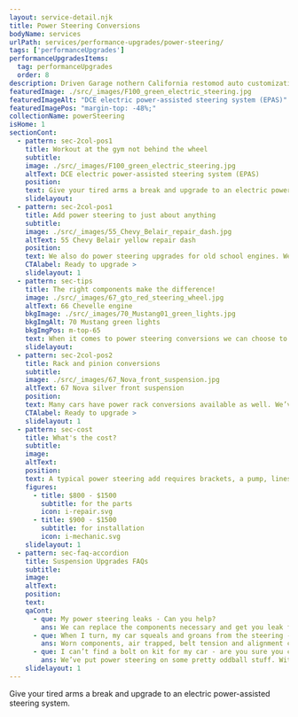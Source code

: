 ```yaml
---
layout: service-detail.njk
title: Power Steering Conversions
bodyName: services
urlPath: services/performance-upgrades/power-steering/
tags: ['performanceUpgrades']
performanceUpgradesItems:
  tag: performanceUpgrades
  order: 8
description: Driven Garage nothern California restomod auto customization and repair shop
featuredImage: ./src/_images/F100_green_electric_steering.jpg
featuredImageAlt: "DCE electric power-assisted steering system (EPAS)"
featuredImagePos: "margin-top: -48%;"
collectionName: powerSteering
isHome: 1
sectionCont:
  - pattern: sec-2col-pos1
    title: Workout at the gym not behind the wheel
    subtitle: 
    image: ./src/_images/F100_green_electric_steering.jpg
    altText: DCE electric power-assisted steering system (EPAS)
    position: 
    text: Give your tired arms a break and upgrade to an electric power-assisted steering system (EPAS). The power-assist integrates into your classic car’s steering system to reduce the effort to turn the wheel. It makes turning a breeze without ruining your ride’s look with ugly components.
    slidelayout:
  - pattern: sec-2col-pos1
    title: Add power steering to just about anything
    subtitle: 
    image: ./src/_images/55_Chevy_Belair_repair_dash.jpg
    altText: 55 Chevy Belair yellow repair dash
    position: 
    text: We also do power steering upgrades for old school engines. We can find all the parts for the conversion including the pump, brackets, pulley, steering box and hoses. Depending on the application it may be easier to try electric power steering.
    CTAlabel: Ready to upgrade >
    slidelayout: 1
  - pattern: sec-tips
    title: The right components make the difference!
    image: ./src/_images/67_gto_red_steering_wheel.jpg
    altText: 66 Chevelle engine
    bkgImage: ./src/_images/70_Mustang01_green_lights.jpg
    bkgImgAlt: 70 Mustang green lights
    bkgImgPos: m-top-65
    text: When it comes to power steering conversions we can choose to add stock components, or upgrade. Upgrades from reputable companies are usually the best choice if available to fit your ride. These companies have taken the time, and engineering to create systems that use newer components to get your car steering easier. Quicker ratio steering boxes that don’t use antiquated parts, and pumps that are made with all new components.
    slidelayout:
  - pattern: sec-2col-pos2
    title: Rack and pinion conversions
    subtitle: 
    image: ./src/_images/67_Nova_front_suspension.jpg
    altText: 67 Nova silver front suspension
    position: 
    text: Many cars have power rack conversions available as well. We’ve installed a bunch of these and they are great. We’ll source the best option for your car and get you steering easy. Sometimes for a rack conversion we’ll also need to do a  front suspension upgrade to make it happen - but either way, we can handle it.
    CTAlabel: Ready to upgrade >
    slidelayout: 1
  - pattern: sec-cost
    title: What's the cost?
    subtitle: 
    image:
    altText:
    position:
    text: A typical power steering add requires brackets, a pump, lines and a gear and pitman arm.
    figures:
      - title: $800 - $1500
        subtitle: for the parts
        icon: i-repair.svg
      - title: $900 - $1500
        subtitle: for installation
        icon: i-mechanic.svg
    slidelayout: 1
  - pattern: sec-faq-accordion
    title: Suspension Upgrades FAQs
    subtitle: 
    image: 
    altText: 
    position: 
    text: 
    qaCont:
      - que: My power steering leaks - Can you help?
        ans: We can replace the components necessary and get you leak free no problemo!
      - que: When I turn, my car squeals and groans from the steering - can this be fixed?
        ans: Worn components, air trapped, belt tension and alignment can be causing this - whatever the issue is we can handle it.
      - que: I can’t find a bolt on kit for my car - are you sure you can do this?
        ans: We’ve put power steering on some pretty oddball stuff. With some engineering we can make it happen.
    slidelayout: 1
---
```


Give your tired arms a break and upgrade to an electric power-assisted steering system.